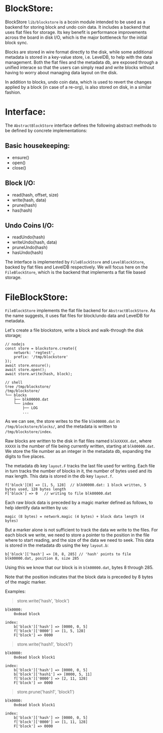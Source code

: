 BlockStore:
===========

BlockStore `lib/blockstore` is a bcoin module intended to be used as a backend
for storing block and undo coin data.  It includes a backend that uses flat
files for storage.  Its key benefit is performance improvements across the
board in disk I/O, which is the major bottleneck for the initial block sync.

Blocks are stored in wire format directly to the disk, while some additional
metadata is stored in a key-value store, i.e. LevelDB, to help with the data
management. Both the flat files and the metadata db, are exposed through a
unified interace so that the users can simply read and write blocks without
having to worry about managing data layout on the disk.

In addition to blocks, undo coin data, which is used to revert the changes
applied by a block (in case of a re-org), is also stored on disk, in a similar
fashion.

Interface:
==========

The `AbstractBlockStore` interface defines the following abstract methods to be
defined by concrete implementations:

Basic housekeeping:
-------------------

* ensure()
* open()
* close()

Block I/O:
----------

* read(hash, offset, size)
* write(hash, data)
* prune(hash)
* has(hash)

Undo Coins I/O:
---------------

* readUndo(hash)
* writeUndo(hash, data)
* pruneUndo(hash)
* hasUndo(hash)

The interface is implemented by `FileBlockStore` and  `LevelBlockStore`, backed
by flat files and LevelDB respectively. We  will focus here on the
`FileBlockStore`, which is the backend that implements a flat file based
storage.

FileBlockStore:
===============

`FileBlockStore` implements the flat file backend for `AbstractBlockStore`.  As
the name suggests, it uses flat files for block/undo data and LevelDB for
metadata.

Let's create a file blockstore, write a block and walk-through the disk storage;

    // nodejs
    const store = blockstore.create({
        network: 'regtest',
        prefix: '/tmp/blockstore'
    });
    await store.ensure();
    await store.open();
    await store.write(hash, block);

    // shell
    tree /tmp/blockstore/
    /tmp/blockstore/
    └── blocks
        ├── blk00000.dat
        └── index
            ├── LOG
            ...

As we can see, the store writes to the file `blk00000.dat` in
`/tmp/blockstore/blocks/`, and the metadata is written to
`/tmp/blockstore/index`.

Raw blocks are written to the disk in flat files named `blkXXXXX.dat`, where
`XXXXX` is the number of file being currently written, starting at
`blk00000.dat`.  We store the file number as an integer in the metadata db,
expanding the digits to five places.

The metadata db key `layout.F` tracks the last file used for writing.  Each
file in turn tracks the number of blocks in it, the number of bytes used and
its max length.  This data is stored in the db key `layout.f`.

    f['block'][0] => [1, 5, 128]  // blk00000.dat: 1 block written, 5 bytes used, 128 bytes length
    F['block'] => 0   // writing to file blk00000.dat

Each raw block data is preceded by a magic marker defined as follows, to help
identify data written by us:

    magic (8 bytes) = network.magic (4 bytes) + block data length (4 bytes)

But a marker alone is not sufficient to track the data we write to the files.
For each block we write, we need to store a pointer to the position in the file
where to start reading, and the size of the data we need to seek. This data is
stored in the metadata db using the key `layout.b`:

    b['block']['hash'] => [0, 8, 285] // 'hash' points to file blk00000.dat, position 8, size 285

Using this we know that our block is in `blk00000.dat`, bytes 8 through 285.

Note that the position indicates that the block data is preceded by 8 bytes of
the magic marker.


Examples:

>store.write('hash', 'block')

    blk0000:
        0xdead block

    index:
        b['block']['hash'] => [0000, 0, 5]
        f['block']['0000'] => [1, 5, 128]
        F['block'] => 0000

>store.write('hash1', 'block1')

    blk0000:
        0xdead block block1

    index:
        b['block']['hash'] => [0000, 0, 5]
        b['block']['hash1'] => [0000, 5, 11]
        f['block']['0000'] => [2, 11, 128]
        F['block'] => 0000

>store.prune('hash1', 'block1')

    blk0000:
        0xdead block block1

    index:
        b['block']['hash'] => [0000, 0, 5]
        f['block']['0000'] => [1, 11, 128]
        F['block'] => 0000

